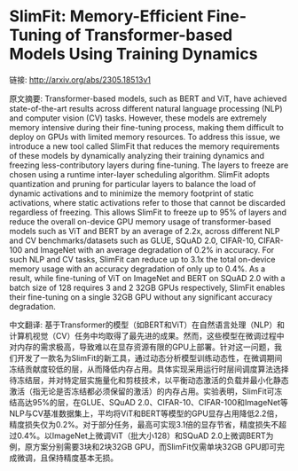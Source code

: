 # SlimFit: Memory-Efficient Fine-Tuning of Transformer-based Models Using Training Dynamics

链接: http://arxiv.org/abs/2305.18513v1

原文摘要:
Transformer-based models, such as BERT and ViT, have achieved
state-of-the-art results across different natural language processing (NLP) and
computer vision (CV) tasks. However, these models are extremely memory
intensive during their fine-tuning process, making them difficult to deploy on
GPUs with limited memory resources. To address this issue, we introduce a new
tool called SlimFit that reduces the memory requirements of these models by
dynamically analyzing their training dynamics and freezing less-contributory
layers during fine-tuning. The layers to freeze are chosen using a runtime
inter-layer scheduling algorithm. SlimFit adopts quantization and pruning for
particular layers to balance the load of dynamic activations and to minimize
the memory footprint of static activations, where static activations refer to
those that cannot be discarded regardless of freezing. This allows SlimFit to
freeze up to 95% of layers and reduce the overall on-device GPU memory usage of
transformer-based models such as ViT and BERT by an average of 2.2x, across
different NLP and CV benchmarks/datasets such as GLUE, SQuAD 2.0, CIFAR-10,
CIFAR-100 and ImageNet with an average degradation of 0.2% in accuracy. For
such NLP and CV tasks, SlimFit can reduce up to 3.1x the total on-device memory
usage with an accuracy degradation of only up to 0.4%. As a result, while
fine-tuning of ViT on ImageNet and BERT on SQuAD 2.0 with a batch size of 128
requires 3 and 2 32GB GPUs respectively, SlimFit enables their fine-tuning on a
single 32GB GPU without any significant accuracy degradation.

中文翻译:
基于Transformer的模型（如BERT和ViT）在自然语言处理（NLP）和计算机视觉（CV）任务中均取得了最先进的成果。然而，这些模型在微调过程中对内存的需求极高，导致难以在显存资源有限的GPU上部署。针对这一问题，我们开发了一款名为SlimFit的新工具，通过动态分析模型训练动态性，在微调期间冻结贡献度较低的层，从而降低内存占用。具体实现采用运行时层间调度算法选择待冻结层，并对特定层实施量化和剪枝技术，以平衡动态激活的负载并最小化静态激活（指无论是否冻结都必须保留的激活）的内存占用。实验表明，SlimFit可冻结高达95%的层，在GLUE、SQuAD 2.0、CIFAR-10、CIFAR-100和ImageNet等NLP与CV基准数据集上，平均将ViT和BERT等模型的GPU显存占用降低2.2倍，精度损失仅为0.2%。对于部分任务，最高可实现3.1倍的显存节省，精度损失不超过0.4%。以ImageNet上微调ViT（批大小128）和SQuAD 2.0上微调BERT为例，原方案分别需要3块和2块32GB GPU，而SlimFit仅需单块32GB GPU即可完成微调，且保持精度基本无损。
